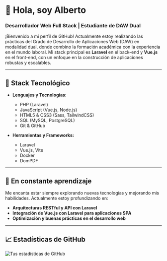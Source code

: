 # 👋 Hola, soy Alberto

### Desarrollador Web Full Stack | Estudiante de DAW Dual

¡Bienvenido a mi perfil de GitHub! Actualmente estoy realizando las prácticas del Grado de Desarrollo de Aplicaciones Web (DAW) en modalidad dual, donde combino la formación académica con la experiencia en el mundo laboral. Mi stack principal es **Laravel** en el back-end y **Vue.js** en el front-end, con un enfoque en la construcción de aplicaciones robustas y escalables.

---

## 🚀 Stack Tecnológico

- **Lenguajes y Tecnologías:**
  - PHP (Laravel)
  - JavaScript (Vue.js, Node.js)
  - HTML5 & CSS3 (Sass, TailwindCSS)
  - SQL (MySQL, PostgreSQL)
  - Git & GitHub

- **Herramientas y Frameworks:**
  - Laravel
  - Vue.js, Vite
  - Docker
  - DomPDF

---

## 🌱 En constante aprendizaje

Me encanta estar siempre explorando nuevas tecnologías y mejorando mis habilidades. Actualmente estoy profundizando en:

- **Arquitecturas RESTful y API con Laravel**
- **Integración de Vue.js con Laravel para aplicaciones SPA**
- **Optimización y buenas prácticas en el desarrollo web**

---
<!---
## 💼 Proyectos

En mi repositorio, encontrarás una selección de proyectos en los que he trabajado durante mis estudios y prácticas, utilizando las herramientas que conforman mi stack actual.

- **[Proyecto Laravel API](#)** - Un sistema completo de API REST con autenticación JWT.
- **[Aplicación de gestión con Vue.js](#)** - Interfaz dinámica para la gestión de recursos.
- **[Sistema de facturación PDF](#)** - Generación automatizada de PDFs con DomPDF en Laravel.
--->
<!---

## 🤝 Conectemos

Si te interesa colaborar o simplemente quieres charlar sobre tecnología, ¡no dudes en contactarme!

- **LinkedIn:** [LinkedIn](https://www.linkedin.com/in/albertodpablo/)
- **GitHub:** [GitHub](https://github.com/lpdadpl)

--->

## 📈 Estadísticas de GitHub

![Tus estadísticas de GitHub](https://github-readme-stats.vercel.app/api?username=lpdadpl&show_icons=true&theme=radical)


<!---
lpdadpl/lpdadpl is a ✨ special ✨ repository because its `README.md` (this file) appears on your GitHub profile.
You can click the Preview link to take a look at your changes.
--->
